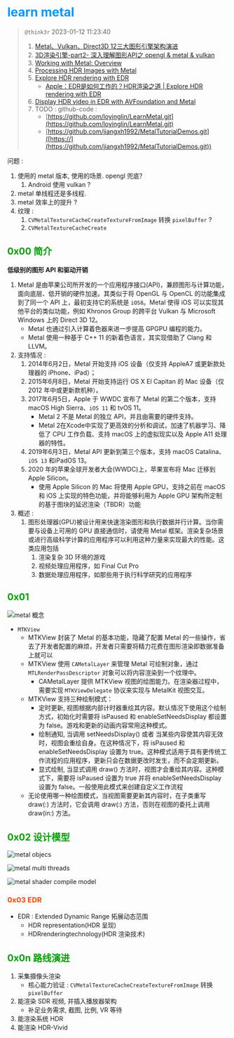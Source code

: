 # <font color=#0099ff> **learn metal** </font>

> `@think3r` 2023-01-12 11:23:40
> 1. [Metal、Vulkan、Direct3D 12三大图形引擎架构演进](https://www.cnblogs.com/taylorshi/p/15945916.html)
> 2. [3D渲染引擎-part2- 深入理解图形API之 opengl & metal & vulkan](https://zhuanlan.zhihu.com/p/528801461?utm_id=0)
> 3. [Working with Metal: Overview](https://developer.apple.com/videos/play/wwdc2014/603/)
> 4. [Processing HDR Images with Metal](https://developer.apple.com/documentation/metal/hdr_content/processing_hdr_images_with_metal?language=objc)
> 5. [Explore HDR rendering with EDR](https://developer.apple.com/videos/play/wwdc2021/10161/)
>    - [Apple：EDR是如何工作的？HDR渲染之道 | Explore HDR rendering with EDR](https://www.bilibili.com/video/BV1hT4y1o7r6/?spm_id_from=333.337.search-card.all.click&vd_source=471837a8669f91a06fea91667e4334ae)
> 6. [Display HDR video in EDR with AVFoundation and Metal](https://developer.apple.com/videos/play/wwdc2022/110565)
> 7. TODO : github-code :
>    - [https://github.com/loyinglin/LearnMetal.git](https://github.com/loyinglin/LearnMetal.git) 
>    - [https://github.com/jiangxh1992/MetalTutorialDemos.git]([https://](https://github.com/jiangxh1992/MetalTutorialDemos.git))

问题 :

1. 使用的 metal 版本, 使用的场景. opengl 兜底?
   1. Android 使用 vulkan ?
2. metal 单线程还是多线程.
3. metal 效率上的提升 ?
4. 纹理 :
   1. `CVMetalTextureCacheCreateTextureFromImage` 转换 `pixelBuffer` ?
   2. `CVMetalTextureCacheCreate`

## <font color=#009A000> 0x00 简介 </font>

**低级别的图形 API 和驱动开销**

1. Metal 是由苹果公司所开发的一个应用程序接口(API)，兼顾图形与计算功能，面向底层、低开销的硬件加速。其类似于将 OpenGL 与 OpenCL 的功能集成到了同一个 API 上，最初支持它的系统是 `iOS8`。Metal 使得 iOS 可以实现其他平台的类似功能，例如 Khronos Group 的跨平台 Vulkan 与 Microsoft Windows 上的 Direct 3D 12。
   - Metal 也通过引入计算着色器来进一步提高 GPGPU 编程的能力。
   - Metal 使用一种基于 C++ 11 的新着色语言，其实现借助了 Clang 和 LLVM。
2. 支持情况 :
   1. 2014年6月2日，Metal 开始支持 iOS 设备（仅支持 AppleA7 或更新款处理器的 iPhone、iPad）；
   2. 2015年6月8日，Metal 开始支持运行 OS X El Capitan 的 Mac 设备（仅 2012 年中或更新款机种）。
   3. 2017年6月5日，Apple 于 WWDC 宣布了 Metal 的第二个版本，支持 macOS High Sierra、`iOS 11` 和 tvOS 11。
      - Metal 2 不是 Metal 的独立 API，并且由需要的硬件支持。
      - Metal 2在Xcode中实现了更高效的分析和调试，加速了机器学习、降低了 CPU 工作负载、支持 macOS 上的虚拟现实以及 Apple A11 处理器的特性。
   4. 2019年6月3日，Metal API 更新到第三个版本，支持 macOS Catalina、`iOS 13` 和iPadOS 13。
   5. 2020 年的苹果全球开发者大会(WWDC)上，苹果宣布将 Mac 迁移到Apple Silicon。
      - 使用 Apple Silicon 的 Mac 将使用 Apple GPU，支持之前在 macOS 和 iOS 上实现的特色功能，并将能够利用为 Apple GPU 架构所定制的基于图块的延迟渲染（TBDR）功能
3. 概述 :
   1. 图形处理器(GPU)被设计用来快速渲染图形和执行数据并行计算。当你需要与设备上可用的 GPU 直接通信时，请使用 Metal 框架。渲染复杂场景或进行高级科学计算的应用程序可以利用这种力量来实现最大的性能。这类应用包括
      1. 渲染复杂 3D 环境的游戏
      2. 视频处理应用程序，如 Final Cut Pro
      3. 数据处理应用程序，如那些用于执行科学研究的应用程序

## <font color=#009A000> 0x01 </font>

![metal 概念](../image/metal_%E5%9F%BA%E7%A1%80%E6%A6%82%E5%BF%B5.jpg)

- `MTKView`
  - MTKView 封装了 Metal 的基本功能，隐藏了配置 Metal 的一些操作，省去了开发者配置的麻烦，开发者只需要将精力花费在图形渲染即数据准备上就可以
  - MTKView 使用 `CAMetalLayer` 来管理 Metal 可绘制对象，通过 `MTLRenderPassDescriptor` 对象可以将内容渲染到一个纹理中。
    - CAMetalLayer 提供 MTKView 视图的绘图能力。在渲染器过程中，需要实现 `MTKViewDelegate` 协议来实现与 MetalKit 视图交互。
  - MTKView 支持三种绘制模式：
    - 定时更新, 视图根据内部计时器重绘其内容。默认情况下使用这个绘制方式，初始化时需要将 isPaused 和 enableSetNeedsDisplay 都设置为 false。游戏和更新的动画内容常用这种模式。
    - 绘制通知, 当调用 setNeedsDisplay() 或者 当某些内容使其内容无效时，视图会重绘自身。在这种情况下，将 isPaused 和 enableSetNeedsDisplay 设置为 true。这种模式适用于具有更传统工作流程的应用程序，更新只会在数据更改时发生，而不会定期更新。
    - 显式绘制, 当显式调用 draw() 方法时，视图才会重绘其内容。这种模式下，需要将 isPaused 设置为 true 并将 enableSetNeedsDisplay 设置为 false。一般使用此模式来创建自定义工作流程
  - 无论使用哪一种绘图模式，当视图需要更新其内容时，在子类重写 draw(:) 方法时，它会调用 draw(:) 方法，否则在视图的委托上调用 draw(in:) 方法。

## <font color=#009A000> 0x02 设计模型 </font>

![metal objecs](../image/metalObjectsModel.jpg)

![metal multi threads](../image/metalMultiThreadsModel.jpg)

![metal shader compile model](../image/metal_shader_compile.jpg)

### <font color=#FF4500> 0x03 EDR </font>

- EDR : Extended Dynamic Range 拓展动态范围
  - HDR representation(HDR 呈现)
  - HDRrenderingtechnology(HDR 渲染技术)

## <font color=#009A000> 0x0n 路线演进 </font>

1. 采集摄像头渲染
   - 核心能力验证 : `CVMetalTextureCacheCreateTextureFromImage` 转换 `pixelBuffer`
2. 能渲染 SDR 视频, 并插入播放器架构
   - 补足业务需求, 截图, 比例, VR 等待
3. 能渲染系统 HDR
4. 能渲染 HDR-Vivid
